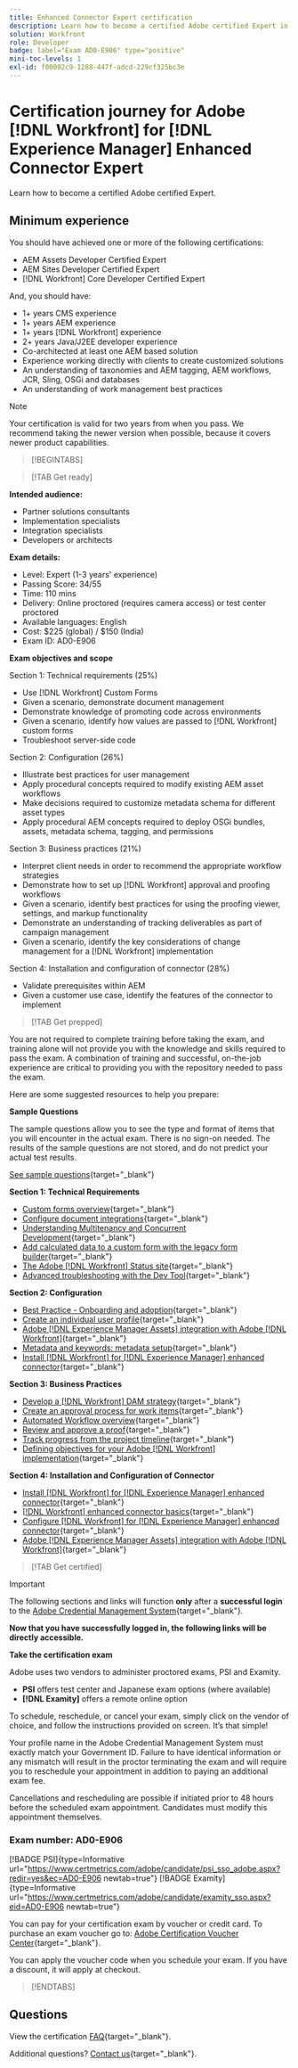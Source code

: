 ```yaml
---
title: Enhanced Connector Expert certification
description: Learn how to become a certified Adobe certified Expert in Adobe [!DNL Workfront] for [!DNL Experience Manager]
solution: Workfront
role: Developer
badge: label="Exam AD0-E906" type="positive"
mini-toc-levels: 1
exl-id: f00092c9-1288-447f-adcd-229cf325bc3e
---
```

# Certification journey for Adobe [!DNL Workfront] for [!DNL Experience Manager] Enhanced Connector Expert

Learn how to become a certified Adobe certified Expert.

## Minimum experience

You should have achieved one or more of the following certifications: 

* AEM Assets Developer Certified Expert
* AEM Sites Developer Certified Expert
* [!DNL Workfront] Core Developer Certified Expert

And, you should have:

* 1+ years CMS experience
* 1+ years AEM experience
* 1+ years [!DNL Workfront] experience
* 2+ years Java/J2EE developer experience
* Co-architected at least one AEM based solution
* Experience working directly with clients to create customized solutions
* An understanding of taxonomies and AEM tagging, AEM workflows, JCR, Sling, OSGi and databases
* An understanding of work management best practices

>[!NOTE]
>
>Your certification is valid for two years from when you pass. We recommend taking the newer version when possible, because it covers newer product capabilities.

>[!BEGINTABS]

>[!TAB Get ready]

**Intended audience:** 

* Partner solutions consultants
* Implementation specialists
* Integration specialists
* Developers or architects

**Exam details:**
  
* Level: Expert (1-3 years' experience)
* Passing Score: 34/55
* Time: 110 mins
* Delivery: Online proctored (requires camera access) or test center proctored
* Available languages: English
* Cost: $225 (global) / $150 (India)
* Exam ID: AD0-E906

**Exam objectives and scope**

Section 1: Technical requirements (25%)

* Use [!DNL Workfront] Custom Forms
* Given a scenario, demonstrate document management
* Demonstrate knowledge of promoting code across environments
* Given a scenario, identify how values are passed to [!DNL Workfront] custom forms
* Troubleshoot server-side code

Section 2: Configuration (26%)

* Illustrate best practices for user management
* Apply procedural concepts required to modify existing AEM asset workflows
* Make decisions required to customize metadata schema for different asset types
* Apply procedural AEM concepts required to deploy OSGi bundles, assets, metadata schema, tagging, and permissions

Section 3: Business practices (21%)

* Interpret client needs in order to recommend the appropriate workflow strategies
* Demonstrate how to set up [!DNL Workfront] approval and proofing workflows
* Given a scenario, identify best practices for using the proofing viewer, settings, and markup functionality
* Demonstrate an understanding of tracking deliverables as part of campaign management
* Given a scenario, identify the key considerations of change management for a [!DNL Workfront] implementation

Section 4: Installation and configuration of connector (28%)

* Validate prerequisites within AEM
* Given a customer use case, identify the features of the connector to implement

>[!TAB Get prepped]

You are not required to complete training before taking the exam, and training alone will not provide you with the knowledge and skills required to pass the exam. A combination of training and successful, on-the-job experience are critical to providing you with the repository needed to pass the exam.

Here are some suggested resources to help you prepare:

**Sample Questions**

The sample questions allow you to see the type and format of items that you will encounter in the actual exam. There is no sign-on needed. The results of the sample questions are not stored, and do not predict your actual test results.

[See sample questions](https://scorpion.caveon.com/launchpad/ad3-e906-adobe-workfront-for-experience-manager-enhanced-connector-certified-expert-sample-questions){target="_blank"}

**Section 1: Technical Requirements**

* [Custom forms overview](https://experienceleague.adobe.com/docs/workfront/using/administration-and-setup/customize/custom-forms/custom-forms-overview.html){target="_blank"}
* [Configure document integrations](https://experienceleague.adobe.com/docs/workfront/using/administration-and-setup/configure-integrations/configure-document-integrations.html){target="_blank"}
* [Understanding Multitenancy and Concurrent Development](https://experienceleague.adobe.com/docs/experience-manager-learn/assets/deployment/multitenancy-concurrent-article-understand.html){target="_blank"}
* [Add calculated data to a custom form with the legacy form builder](https://experienceleague.adobe.com/docs/workfront/using/administration-and-setup/customize/custom-forms/custom-form-builder/use-the-custom-form-builder/add-calculated-data-to-custom-form.html){target="_blank"}
* [The Adobe [!DNL Workfront] Status site](https://experienceleague.adobe.com/docs/workfront/using/basics/tips-tricks-for-basics/understand-the-status-site.html){target="_blank"}
* [Advanced troubleshooting with the Dev Tool](https://experienceleague.adobe.com/docs/workfront-learn/tutorials-workfront/fusion/troubleshooting-and-error-handling/advanced-troubleshooting-with-the-dev-tool.html){target="_blank"}

**Section 2: Configuration**

* [Best Practice - Onboarding and adoption](https://experienceleague.adobe.com/docs/workfront-learn/tutorials-workfront/best-practices/onboarding-adoption-bp.html){target="_blank"} 
* [Create an individual user profile](https://experienceleague.adobe.com/docs/workfront-learn/tutorials-workfront/administration-and-setup/create-and-manage-users/create-an-individual-user-profile.html){target="_blank"}
* [Adobe [!DNL Experience Manager Assets] integration with Adobe [!DNL Workfront]](https://experienceleague.adobe.com/docs/experience-manager-65/assets/integrations/workfront-integrations.html){target="_blank"}
* [Metadata and keywords: metadata setup](https://experienceleague.adobe.com/docs/workfront-learn/tutorials-workfront/workfront-dam-program/metadata-and-keywords/metadata-setup.html%3Flang%3Dzh-Hant){target="_blank"}
* [Install [!DNL Workfront] for [!DNL Experience Manager] enhanced connector](https://experienceleague.adobe.com/docs/experience-manager-64/assets/integrations/workfront-connector-install.html){target="_blank"}

**Section 3: Business Practices**

* [Develop a [!DNL Workfront] DAM strategy](https://experienceleague.adobe.com/docs/workfront-learn/tutorials-workfront/workfront-dam-program/system-setup/analyze-and-plan-to-develop-a-workfront-dam-strategy.html){target="_blank"}
* [Create an approval process for work items](https://experienceleague.adobe.com/docs/workfront/using/administration-and-setup/customize/approvals-milestones/create-approval-processes.html){target="_blank"}
* [Automated Workflow overview](https://experienceleague.adobe.com/docs/workfront/using/review-and-approve-work/proofing/proofing-overview/automated-workflow.html){target="_blank"}
* [Review and approve a proof](https://experienceleague.adobe.com/docs/workfront-learn/tutorials-workfront/workfront-proof/review-and-approve-work-for-proof/review-and-approve-a-proof.html){target="_blank"}
* [Track progress from the project timeline](https://experienceleague.adobe.com/docs/workfront-learn/tutorials-workfront/manage-work/project-timelines/track-work-progress-from-the-project-timeline.html){target="_blank"}
* [Defining objectives for your Adobe [!DNL Workfront] implementation](https://experienceleague.adobe.com/docs/workfront/using/administration-and-setup/get-started-administration/define-wf-goals-objectives.html){target="_blank"}

**Section 4: Installation and Configuration of Connector** 

* [Install [!DNL Workfront] for [!DNL Experience Manager] enhanced connector](https://experienceleague.adobe.com/docs/experience-manager-65/assets/integrations/workfront-connector-install.html){target="_blank"}
* [[!DNL Workfront] enhanced connector basics](https://experienceleague.adobe.com/docs/experience-manager-learn/assets/workfront/enhanced-connector/basics.html%3Flang%3Den){target="_blank"}
* [Configure [!DNL Workfront] for [!DNL Experience Manager] enhanced connector](https://experienceleague.adobe.com/docs/experience-manager-65/assets/integrations/workfront-connector-configure.html){target="_blank"}
* [Adobe [!DNL Experience Manager Assets] integration with Adobe [!DNL Workfront]](https://experienceleague.adobe.com/docs/experience-manager-65/assets/integrations/workfront-integrations.html){target="_blank"}

>[!TAB Get certified]

>[!IMPORTANT]
>
>The following sections and links will function **only**  after a **successful login** to the [Adobe Credential Management System](https://www.certmetrics.com/adobe){target="_blank"}. 

**Now that you have successfully logged in, the following links will be directly accessible.**

**Take the certification exam**

Adobe uses two vendors to administer proctored exams, PSI and Examity. 

* **PSI** offers test center and Japanese exam options (where available) 
* **[!DNL Examity]** offers a remote online option

To schedule, reschedule, or cancel your exam, simply click on the vendor of choice, and follow the instructions provided on screen. It’s that simple! 

Your profile name in the Adobe Credential Management System must exactly match your Government ID. Failure to have identical information or any mismatch will result in the proctor terminating the exam and will require you to reschedule your appointment in addition to paying an additional exam fee.

Cancellations and rescheduling are possible if initiated prior to 48 hours before the scheduled exam appointment. Candidates must modify this appointment themselves.

### Exam number: AD0-E906

[!BADGE PSI]{type=Informative url="https://www.certmetrics.com/adobe/candidate/psi_sso_adobe.aspx?redir=yes&ec=AD0-E906 newtab=true"} [!BADGE Examity]{type=Informative url="https://www.certmetrics.com/adobe/candidate/examity_sso.aspx?eid=AD0-E906 newtab=true"}

You can pay for your certification exam by voucher or credit card. To purchase an exam voucher go to: [Adobe Certification Voucher Center](https://market.xvoucher.com/adobe/global){target="_blank"}. 

You can apply the voucher code when you schedule your exam. If you have a discount, it will apply at checkout.

>[!ENDTABS]

## Questions

View the certification [FAQ](https://experienceleague.adobe.com/docs/certification/certification/faq.html){target="_blank"}.

Additional questions? [Contact us](mailto:certif@adobe.com){target="_blank"}.
